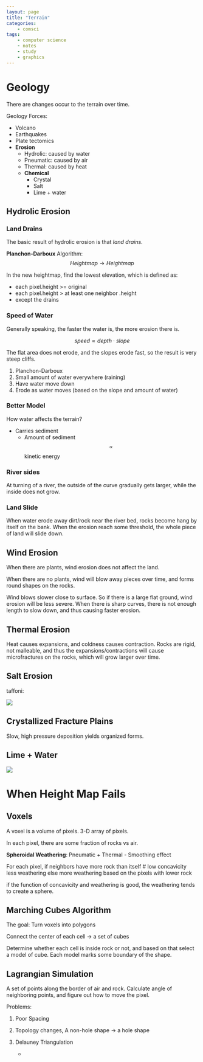 ```yaml
---
layout: page
title: "Terrain"
categories:
    - comsci
tags:
    - computer science
    - notes
    - study
    - graphics
---
```


# Geology

There are changes occur to the terrain over time.

Geology Forces:

- Volcano
- Earthquakes
- Plate tectomics
- **Erosion**
    + Hydrolic: caused by water
    + Pneumatic: caused by air
    + Thermal: caused by heat
    + **Chemical**
        * Crystal
        * Salt
        * Lime + water

## Hydrolic Erosion

### Land Drains

The basic result of hydrolic erosion is that *land drains*. 

**Planchon-Darboux** Algorithm: $$Heightmap \to Heightmap$$

In the new heightmap, find the lowest elevation, which is defined as:

- each pixel.height >= original
- each pixel.height > at least one neighbor .height
- except the drains

### Speed of Water

Generally speaking, the faster the water is, the more erosion there is.

$$speed \propto depth \cdot slope$$

The flat area does not erode, and the slopes erode fast, so the result is very steep cliffs.

1. Planchon-Darboux
2. Small amount of water everywhere (raining)
3. Have water move down
4. Erode as water moves (based on the slope and amount of water)

### Better Model

How water affects the terrain?

- Carries sediment
    + Amount of sediment $$\propto$$ kinetic energy

### River sides

At turning of a river, the outside of the curve gradually gets larger, while the inside does not grow. 

### Land Slide

When water erode away dirt/rock near the river bed, rocks become hang by itself on the bank. When the erosion reach some threshold, the whole piece of land will slide down.

## Wind Erosion

When there are plants, wind erosion does not affect the land.

When there are no plants, wind will blow away pieces over time, and forms round shapes on the rocks. 

Wind blows slower close to surface. So if there is a large flat ground, wind erosion will be less severe. When there is sharp curves, there is not enough length to slow down, and thus causing faster erosion.

## Thermal Erosion

Heat causes expansions, and coldness causes contraction. Rocks are rigid, not malleable, and thus the expansions/contractions will cause microfractures on the rocks, which will grow larger over time. 

## Salt Erosion

taffoni: 

![](https://www.2tout2rien.fr/wp-content/uploads/2014/05/taffoni-tafoni-roches-a-erosion-circulaire-9.jpg)

## Crystallized Fracture Plains

Slow, high pressure deposition yields organized forms.


## Lime + Water

![](http://www.adventure-caves.com/images/cave_types_ice_caves.jpg)

# When Height Map Fails

## Voxels

A voxel is a volume of pixels. 3-D array of pixels.

In each pixel, there are some fraction of rocks vs air. 

**Spheroidal Weathering**: Pneumatic + Thermal 
    - Smoothing effect

For each pixel,
    if neighbors have more rock than itself # low concavicity
        less weathering
    else
        more weathering
        based on the pixels with lower rock


if the function of concavicity and weathering is good, the weathering tends to create a sphere.

## Marching Cubes Algorithm

The goal: Turn voxels into polygons

Connect the center of each cell -> a set of cubes

Determine whether each cell is inside rock or not, and based on that select a model of cube. Each model marks some boundary of the shape. 
 

## Lagrangian Simulation

A set of points along the border of air and rock. Calculate angle of neighboring points, and figure out how to move the pixel. 

Problems:

1. Poor Spacing
2. Topology changes, A non-hole shape -> a hole shape
3. Delauney Triangulation

    - 

